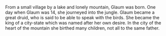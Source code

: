 From a small village by a lake and lonely mountain, Glaum was born.
One day when Glaum was 14, she journeyed into the jungle.
Glaum became a great druid, who is said to be able to speak with the birds.
She became the king of a city-state which was named after her own desire.
In the city of the heart of the mountain she birthed many children, not all to the same father.


